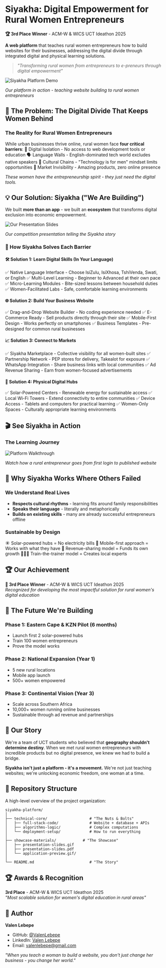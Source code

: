 # Siyakha: Digital Empowerment for Rural Women Entrepreneurs

**🏆 3rd Place Winner** - ACM-W & WICS UCT Ideathon 2025  

**A web platform** that teaches rural women entrepreneurs how to build websites for their businesses, addressing the digital divide through integrated digital and physical learning solutions.

> *"Transforming rural women from entrepreneurs to e-preneurs through digital empowerment"*

![Siyakha Platform Demo](https://github.com/ValenLebepe/siyakha-rural-women-digital-empowerment/blob/main/showcase-materials/appliation-preview.gif)

*Our platform in action - teaching website building to rural women entrepreneurs*

## 🚨 The Problem: The Digital Divide That Keeps Women Behind

### The Reality for Rural Women Entrepreneurs
While urban businesses thrive online, rural women face **four critical barriers**:
📵 Digital Isolation - No access to web development tools or education
🗣️ Language Walls - English-dominated tech world excludes native speakers
👵 Cultural Chains - "Technology is for men" mindset limits opportunities
🛒 Market Invisibility - Amazing products, zero online presence

*These women have the entrepreneurship spirit - they just need the digital tools.*

## 💡 Our Solution: Siyakha ("We Are Building")

We built **more than an app** - we built an **ecosystem** that transforms digital exclusion into economic empowerment.

![Our Presentation Slides](https://github.com/ValenLebepe/siyakha-rural-women-digital-empowerment/blob/main/showcase-materials/Siyakha%20Presentation%20GIF.gif)

*Our competition presentation telling the Siyakha story*

### 🎯 How Siyakha Solves Each Barrier

#### 🛠️ Solution 1: Learn Digital Skills (In Your Language)
✅ Native Language Interface - Choose IsiZulu, IsiXhosa, TshiVenda, Swati, or English
✅ Multi-Level Learning - Beginner to Advanced at their own pace
✅ Micro-Learning Modules - Bite-sized lessons between household duties
✅ Women-Facilitated Labs - Safe, comfortable learning environments

#### 🌐 Solution 2: Build Your Business Website
✅ Drag-and-Drop Website Builder - No coding experience needed
✅ E-Commerce Ready - Sell products directly through their site
✅ Mobile-First Design - Works perfectly on smartphones
✅ Business Templates - Pre-designed for common rural businesses

#### 📈 Solution 3: Connect to Markets
✅ Siyakha Marketplace - Collective visibility for all women-built sites
✅ Partnership Network - PEP stores for delivery, Takealot for exposure
✅ WhatsApp Integration - Share business links with local communities
✅ Ad Revenue Sharing - Earn from women-focused advertisements

#### 🔌 Solution 4: Physical Digital Hubs
✅ Solar-Powered Centers - Renewable energy for sustainable access
✅ Local Wi-Fi Towers - Extend connectivity to entire communities
✅ Device Access - Tablets and computers for practical learning
✅ Women-Only Spaces - Culturally appropriate learning environments

## 🎬 See Siyakha in Action

### The Learning Journey
![Platform Walkthrough](https://github.com/ValenLebepe/siyakha-rural-women-digital-empowerment/blob/main/showcase-materials/appliation-preview.gif)

*Watch how a rural entrepreneur goes from first login to published website*

## 🌟 Why Siyakha Works Where Others Failed

### We Understand Real Lives
- **Respects cultural rhythms** - learning fits around family responsibilities
- **Speaks their language** - literally and metaphorically
- **Builds on existing skills** - many are already successful entrepreneurs offline

### Sustainable by Design
☀️ Solar-powered hubs = No electricity bills
📱 Mobile-first approach = Works with what they have
🔄 Revenue-sharing model = Funds its own growth
👩‍👧‍👧 Train-the-trainer model = Creates local experts

## 🏆 Our Achievement

**🏅 3rd Place Winner** - ACM-W & WICS UCT Ideathon 2025  
*Recognized for developing the most impactful solution for rural women's digital education*

## 🚀 The Future We're Building

### Phase 1: Eastern Cape & KZN Pilot (6 months)
- Launch first 2 solar-powered hubs
- Train 100 women entrepreneurs
- Prove the model works

### Phase 2: National Expansion (Year 1)  
- 5 new rural locations
- Mobile app launch
- 500+ women empowered

### Phase 3: Continental Vision (Year 3)
- Scale across Southern Africa
- 10,000+ women running online businesses
- Sustainable through ad revenue and partnerships

## 👥 Our Story

We're a team of UCT students who believed that **geography shouldn't determine destiny**. When we met rural women entrepreneurs with incredible products but no digital presence, we knew we had to build a bridge.

**Siyakha isn't just a platform - it's a movement.** We're not just teaching websites; we're unlocking economic freedom, one woman at a time.

## 📁 Repository Structure

A high-level overview of the project organization:
```
siyakha-platform/
│
├── technical-core/                   # "The Nuts & Bolts"
│   ├── full-stack-code/              # Website + database + APIs
│   ├── algorithms-logic/             # Complex computations
│   └── deployment-setup/             # How to run everything
│
├── showcase-materials/            # "The Showcase"  
│   ├── presentation-slides.gif
│   ├── presentation-slides.pdf
│   └── application-preview.gif/
│
└── README.md                         # "The Story"
```

## 🏆 Awards & Recognition

**3rd Place** - ACM-W & WICS UCT Ideathon 2025  
*"Most scalable solution for women's digital education in rural areas"*

## 👤 Author

**Valen Lebepe**  
- GitHub: [@ValenLebepe](https://github.com/ValenLebepe)
- LinkedIn: [Valen Lebepe](https://www.linkedin.com/in/valenlebepe)  
- Email: valenlebepe@gmail.com

*"When you teach a woman to build a website, you don't just change her business - you change her world."*
